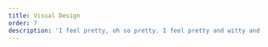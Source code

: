 ```yaml
---
title: Visual Design
order: 7
description: 'I feel pretty, oh so pretty. I feel pretty and witty and bright.'
---
```


